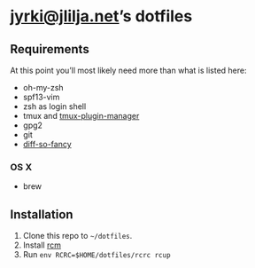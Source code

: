 # jyrki@jlilja.net’s dotfiles

## Requirements

At this point you’ll most likely need more than what is listed here:

- oh-my-zsh
- spf13-vim
- zsh as login shell
- tmux and [tmux-plugin-manager](https://github.com/tmux-plugins/tpm)
- gpg2
- git
- [diff-so-fancy](https://github.com/so-fancy/diff-so-fancy)

### OS X

- brew

## Installation

1. Clone this repo to `~/dotfiles`.
2. Install [rcm](https://github.com/thoughtbot/rcm)
3. Run `env RCRC=$HOME/dotfiles/rcrc rcup`
